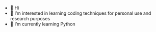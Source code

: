 - 👋 Hi
- 👀 I’m interested in learning coding techniques for personal use and research purposes
- 🌱 I’m currently learning Python

<!---
GummerStreet/GummerStreet is a ✨ special ✨ repository because its `README.md` (this file) appears on your GitHub profile.
You can click the Preview link to take a look at your changes.
--->
